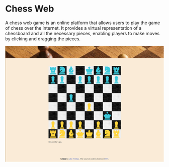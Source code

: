 # Chess Web

A chess web game is an online platform that allows users to play the game of chess over 
the internet. It provides a virtual representation of a chessboard and all the necessary 
pieces, enabling players to make moves by clicking and dragging the pieces.


![table](./images/chess-example.png)
